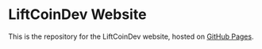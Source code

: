 # LiftCoinDev Website

This is the repository for the LiftCoinDev website, hosted on [GitHub Pages](https://liftcoindev.github.io).
